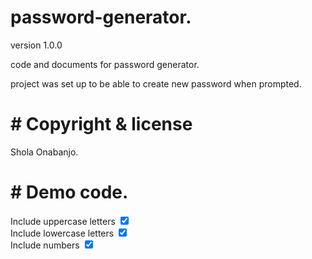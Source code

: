 # password-generator.

version 1.0.0

code and documents for password generator.

project was set up to be able to create new password when prompted.

# # Copyright & license 

Shola Onabanjo.

# # Demo code.

 <div class="setting">
             <label for="uppercase">Include uppercase letters
             </label>
             <input type="checkbox" id="uppercase" checked/>
             </div>
             <div class="setting">
              <label for="lowercase">Include lowercase letters
              </label>
              <input type="checkbox" id="lowercase" checked/>
              <div class="setting">
                <label for="numbers">Include numbers
                </label>
                <input type="checkbox" id="numbers" checked />
                </div>
